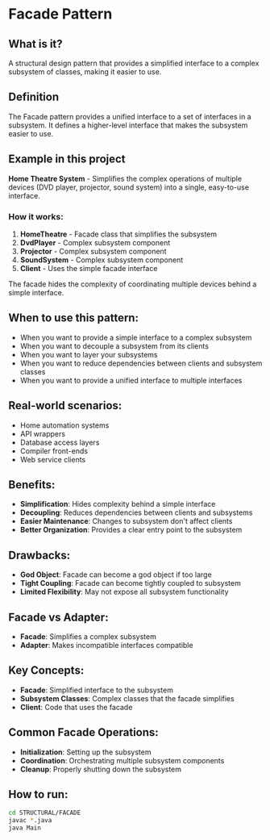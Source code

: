 # Facade Pattern

## What is it?
A structural design pattern that provides a simplified interface to a complex subsystem of classes, making it easier to use.

## Definition
The Facade pattern provides a unified interface to a set of interfaces in a subsystem. It defines a higher-level interface that makes the subsystem easier to use.

## Example in this project
**Home Theatre System** - Simplifies the complex operations of multiple devices (DVD player, projector, sound system) into a single, easy-to-use interface.

### How it works:
1. **HomeTheatre** - Facade class that simplifies the subsystem
2. **DvdPlayer** - Complex subsystem component
3. **Projector** - Complex subsystem component
4. **SoundSystem** - Complex subsystem component
5. **Client** - Uses the simple facade interface

The facade hides the complexity of coordinating multiple devices behind a simple interface.

## When to use this pattern:
- When you want to provide a simple interface to a complex subsystem
- When you want to decouple a subsystem from its clients
- When you want to layer your subsystems
- When you want to reduce dependencies between clients and subsystem classes
- When you want to provide a unified interface to multiple interfaces

## Real-world scenarios:
- Home automation systems
- API wrappers
- Database access layers
- Compiler front-ends
- Web service clients

## Benefits:
- **Simplification**: Hides complexity behind a simple interface
- **Decoupling**: Reduces dependencies between clients and subsystems
- **Easier Maintenance**: Changes to subsystem don't affect clients
- **Better Organization**: Provides a clear entry point to the subsystem

## Drawbacks:
- **God Object**: Facade can become a god object if too large
- **Tight Coupling**: Facade can become tightly coupled to subsystem
- **Limited Flexibility**: May not expose all subsystem functionality

## Facade vs Adapter:
- **Facade**: Simplifies a complex subsystem
- **Adapter**: Makes incompatible interfaces compatible

## Key Concepts:
- **Facade**: Simplified interface to the subsystem
- **Subsystem Classes**: Complex classes that the facade simplifies
- **Client**: Code that uses the facade

## Common Facade Operations:
- **Initialization**: Setting up the subsystem
- **Coordination**: Orchestrating multiple subsystem components
- **Cleanup**: Properly shutting down the subsystem

## How to run:
```bash
cd STRUCTURAL/FACADE
javac *.java
java Main
```
